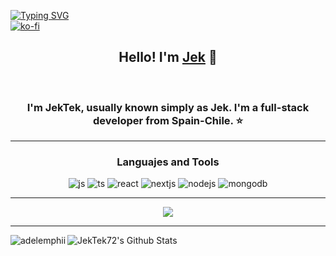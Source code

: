 [![Typing SVG](https://readme-typing-svg.herokuapp.com?font=Fira+Code&weight=100&size=36&pause=1000&color=BDF762&width=435&lines=Welcome)](https://git.io/typing-svg) <br/>
[![ko-fi](https://ko-fi.com/img/githubbutton_sm.svg)](https://ko-fi.com/reconlx)
<h2 align="center"> Hello! I'm <a href="/">Jek</a> 👋 </h2> <br/>
<h3 align="center">I'm JekTek, usually known simply as Jek. I'm a full-stack developer from Spain-Chile. ⭐</h3>
<hr/>
<div align="center">
<h3>Languajes and Tools</h3>
<img alt="js" src="https://img.shields.io/badge/JavaScript-323330?style=for-the-badge&logo=javascript&logoColor=F7DF1E" />
<img alt="ts" src="https://img.shields.io/badge/TypeScript-007ACC?style=for-the-badge&logo=typescript&logoColor=white" />
<img alt="react" src="https://img.shields.io/badge/React-20232A?style=for-the-badge&logo=react&logoColor=61DAFB" />
<img alt="nextjs" src="https://img.shields.io/badge/next%20js-000000?style=for-the-badge&logo=nextdotjs&logoColor=white" />
<img alt="nodejs" src="https://img.shields.io/badge/Node%20js-339933?style=for-the-badge&logo=nodedotjs&logoColor=white" />
<img alt="mongodb" src="https://img.shields.io/badge/MongoDB-4EA94B?style=for-the-badge&logo=mongodb&logoColor=white" />
</div>
<hr/>
<p align="center">
  <a href="https://github.com/JekTek72/">
    <img src="https://github-readme-streak-stats.herokuapp.com/?user=JekTek72&hide_border=true&background=0D1117&currStreakLabel=FFFFFF&sideLabels=FFFFFF&currStreakNum=FFFFFF&dates=FFFFFF&sideNums=FFFFFF&fire=006BD6&ring=006BD6&stroke=FFFFFFFF" />
  </a>
</p>
<hr />
<p>
<img align="left" src="https://github-readme-stats.vercel.app/api/top-langs?username=JekTek72&show_icons=true&locale=es&layout=compact&hide=TeX,HTML&theme=merko" alt="adelemphii"/>
</p>
<p>
<img align="center" src="https://github-readme-stats.vercel.app/api?username=JekTek72&include_all_commits=true&count_private=true&show_icons=true&theme=merko" alt="JekTek72's Github Stats">
</p>
